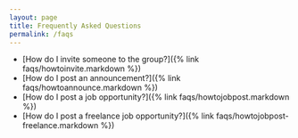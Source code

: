 ```yaml
---
layout: page
title: Frequently Asked Questions
permalink: /faqs
---
```


* [How do I invite someone to the group?]({% link faqs/howtoinvite.markdown %})
* [How do I post an announcement?]({% link faqs/howtoannounce.markdown %})
* [How do I post a job opportunity?]({% link faqs/howtojobpost.markdown %})
* [How do I post a freelance job opportunity?]({% link faqs/howtojobpost-freelance.markdown %})
